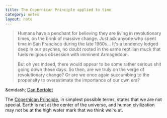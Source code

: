 ```yaml
---
title: The Copernican Principle applied to time
category: notes
layout: note
---
```


> Humans have a penchant for believing they
> are living in revolutionary times, on the
> brink of massive change. Just ask anyone
> who spent time in San Francisco during the
> late 1960s... It's a tendency lodged deep
> in our psyches, no doubt rooted in the same
> reptilian muck that fuels religious obsession
> with imminent Armageddon.
>
> But oh yes indeed, there would appear to be
> some rather serious shit going down these days.
> So then, are we truly on the verge of
> revolutionary change? Or are we once again
> succumbing to the propensity to overestimate
> the importance of our own era?

&emdash; [Dan Bertolet][0]

The [Copernican Principle][1], in simplest possible terms, states that we are not special. Earth is not at the center of the universe, and human civilization may not be at the high water mark that we think we’re at.

[0]: http://hugeasscity.com/2009/03/18/apocalypse-later/
[1]: http://en.wikipedia.org/wiki/Copernican_principle
